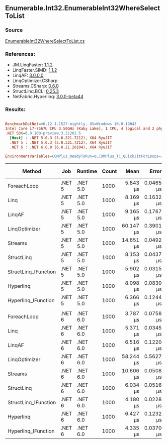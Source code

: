 ﻿## Enumerable.Int32.EnumerableInt32WhereSelectToList

### Source
[EnumerableInt32WhereSelectToList.cs](../LinqBenchmarks/Enumerable/Int32/EnumerableInt32WhereSelectToList.cs)

### References:
- JM.LinqFaster: [1.1.2](https://www.nuget.org/packages/JM.LinqFaster/1.1.2)
- LinqFaster.SIMD: [1.1.2](https://www.nuget.org/packages/LinqFaster.SIMD/1.0.3)
- LinqAF: [3.0.0.0](https://www.nuget.org/packages/LinqAF/3.0.0.0)
- LinqOptimizer.CSharp: [](https://www.nuget.org/packages/LinqOptimizer.CSharp/)
- Streams.CSharp: [0.6.0](https://www.nuget.org/packages/Streams.CSharp/0.6.0)
- StructLinq.BCL: [0.25.3](https://www.nuget.org/packages/StructLinq.BCL/0.25.3)
- NetFabric.Hyperlinq: [3.0.0-beta44](https://www.nuget.org/packages/NetFabric.Hyperlinq/3.0.0-beta44)

### Results:
``` ini

BenchmarkDotNet=v0.12.1.1527-nightly, OS=Windows 10.0.19043
Intel Core i7-7567U CPU 3.50GHz (Kaby Lake), 1 CPU, 4 logical and 2 physical cores
.NET SDK=6.0.100-preview.3.21202.5
  [Host] : .NET 5.0.3 (5.0.321.7212), X64 RyuJIT
  .NET 5 : .NET 5.0.3 (5.0.321.7212), X64 RyuJIT
  .NET 6 : .NET 6.0.0 (6.0.21.20104), X64 RyuJIT

EnvironmentVariables=COMPlus_ReadyToRun=0,COMPlus_TC_QuickJitForLoops=1,COMPlus_TieredPGO=1  

```
|               Method |    Job |  Runtime | Count |      Mean |     Error |    StdDev |    Median | Ratio | RatioSD |   Gen 0 | Gen 1 | Gen 2 | Allocated |
|--------------------- |------- |--------- |------ |----------:|----------:|----------:|----------:|------:|--------:|--------:|------:|------:|----------:|
|          ForeachLoop | .NET 5 | .NET 5.0 |  1000 |  5.843 μs | 0.0465 μs | 0.0412 μs |  5.843 μs |  1.00 |    0.00 |  2.0752 |     - |     - |      4 KB |
|                 Linq | .NET 5 | .NET 5.0 |  1000 |  8.169 μs | 0.1632 μs | 0.2179 μs |  8.293 μs |  1.37 |    0.03 |  2.1210 |     - |     - |      4 KB |
|               LinqAF | .NET 5 | .NET 5.0 |  1000 |  9.165 μs | 0.1767 μs | 0.2477 μs |  9.044 μs |  1.58 |    0.06 |  2.0752 |     - |     - |      4 KB |
|        LinqOptimizer | .NET 5 | .NET 5.0 |  1000 | 60.147 μs | 0.3901 μs | 0.3458 μs | 60.124 μs | 10.29 |    0.10 | 17.2119 |     - |     - |     35 KB |
|              Streams | .NET 5 | .NET 5.0 |  1000 | 14.651 μs | 0.0492 μs | 0.0460 μs | 14.661 μs |  2.51 |    0.02 |  2.3346 |     - |     - |      5 KB |
|           StructLinq | .NET 5 | .NET 5.0 |  1000 |  8.153 μs | 0.0437 μs | 0.0365 μs |  8.159 μs |  1.40 |    0.01 |  1.0376 |     - |     - |      2 KB |
| StructLinq_IFunction | .NET 5 | .NET 5.0 |  1000 |  5.902 μs | 0.0315 μs | 0.0280 μs |  5.905 μs |  1.01 |    0.01 |  0.9995 |     - |     - |      2 KB |
|            Hyperlinq | .NET 5 | .NET 5.0 |  1000 |  8.098 μs | 0.0830 μs | 0.0693 μs |  8.092 μs |  1.39 |    0.01 |  0.9918 |     - |     - |      2 KB |
|  Hyperlinq_IFunction | .NET 5 | .NET 5.0 |  1000 |  6.366 μs | 0.1244 μs | 0.1481 μs |  6.279 μs |  1.10 |    0.03 |  0.9995 |     - |     - |      2 KB |
|                      |        |          |       |           |           |           |           |       |         |         |       |       |           |
|          ForeachLoop | .NET 6 | .NET 6.0 |  1000 |  3.787 μs | 0.0758 μs | 0.1598 μs |  3.695 μs |  1.00 |    0.00 |  2.0752 |     - |     - |      4 KB |
|                 Linq | .NET 6 | .NET 6.0 |  1000 |  5.371 μs | 0.0345 μs | 0.0288 μs |  5.368 μs |  1.39 |    0.06 |  2.1286 |     - |     - |      4 KB |
|               LinqAF | .NET 6 | .NET 6.0 |  1000 |  6.516 μs | 0.1220 μs | 0.1356 μs |  6.573 μs |  1.67 |    0.05 |  2.0752 |     - |     - |      4 KB |
|        LinqOptimizer | .NET 6 | .NET 6.0 |  1000 | 58.244 μs | 0.5627 μs | 0.5263 μs | 58.155 μs | 15.02 |    0.71 | 16.9678 |     - |     - |     35 KB |
|              Streams | .NET 6 | .NET 6.0 |  1000 | 10.606 μs | 0.0508 μs | 0.0475 μs | 10.601 μs |  2.74 |    0.13 |  2.3346 |     - |     - |      5 KB |
|           StructLinq | .NET 6 | .NET 6.0 |  1000 |  6.034 μs | 0.0516 μs | 0.0431 μs |  6.031 μs |  1.56 |    0.07 |  1.0376 |     - |     - |      2 KB |
| StructLinq_IFunction | .NET 6 | .NET 6.0 |  1000 |  4.180 μs | 0.0228 μs | 0.0202 μs |  4.179 μs |  1.08 |    0.05 |  0.9995 |     - |     - |      2 KB |
|            Hyperlinq | .NET 6 | .NET 6.0 |  1000 |  6.427 μs | 0.1232 μs | 0.1559 μs |  6.453 μs |  1.64 |    0.05 |  0.9995 |     - |     - |      2 KB |
|  Hyperlinq_IFunction | .NET 6 | .NET 6.0 |  1000 |  4.335 μs | 0.0370 μs | 0.0309 μs |  4.337 μs |  1.12 |    0.06 |  0.9995 |     - |     - |      2 KB |
